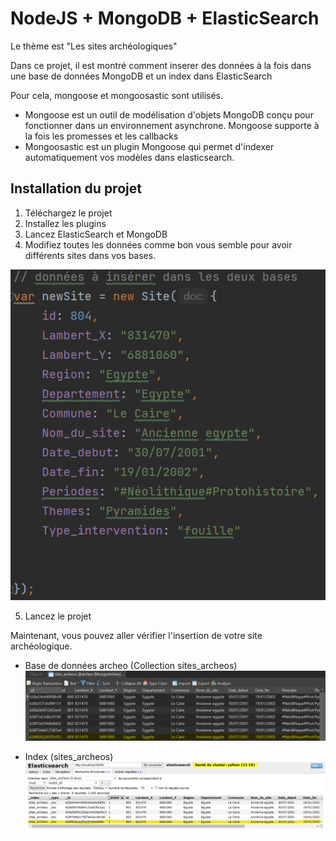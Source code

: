 # NodeJS + MongoDB + ElasticSearch

Le thème est "Les sites archéologiques"

Dans ce projet, il est montré comment inserer des données à la fois dans une base de données MongoDB et un index dans ElasticSearch

Pour cela, mongoose et mongoosastic sont utilisés.

- Mongoose est un outil de modélisation d'objets MongoDB conçu pour fonctionner dans un environnement asynchrone. Mongoose supporte à la fois les promesses et les callbacks
- Mongoosastic est un plugin Mongoose qui permet d'indexer automatiquement vos modèles dans elasticsearch.

## Installation du projet

1. Téléchargez le projet
2. Installez les plugins
3. Lancez ElasticSearch et MongoDB
4. Modifiez toutes les données comme bon vous semble pour avoir différents sites dans vos bases.

![datas](img/datas.png)

5. Lancez le projet

Maintenant, vous pouvez aller vérifier l'insertion de votre site archéologique.

- Base de données archeo (Collection sites_archeos)
![bdd](img/archeo-bdd.png)


- Index (sites_archeos)  
  ![index](img/index-elk.png)